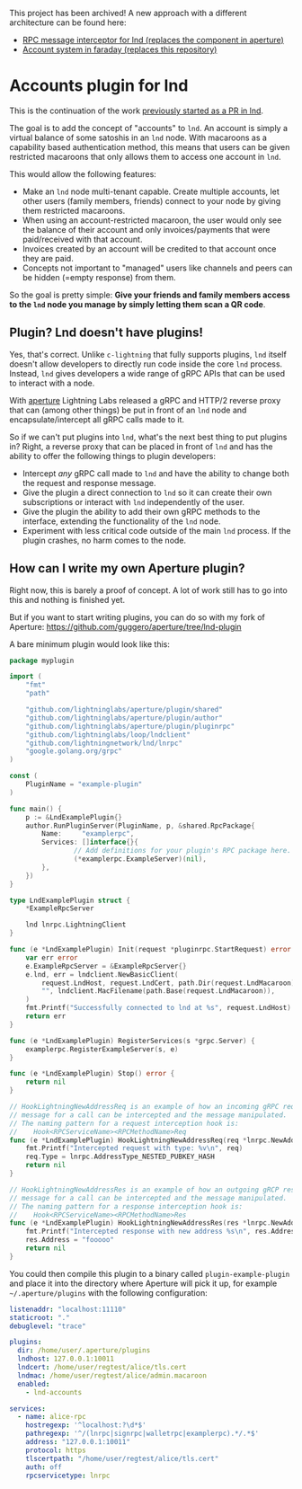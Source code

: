 This project has been archived!
A new approach with a different architecture can be found here:
 - [RPC message interceptor for lnd (replaces the component in aperture)](https://github.com/guggero/lnd/tree/macaroon-interceptor)
 - [Account system in faraday (replaces this repository)](https://github.com/guggero/faraday/tree/lnd-accounts)


# Accounts plugin for lnd

This is the continuation of the work [previously started as a PR in lnd](https://github.com/lightningnetwork/lnd/pull/2390).

The goal is to add the concept of "accounts" to `lnd`. An account is simply a
virtual balance of some satoshis in an `lnd` node. With macaroons as a
capability based authentication method, this means that users can be given
restricted macaroons that only allows them to access one account in `lnd`.

This would allow the following features:
 - Make an `lnd` node multi-tenant capable. Create multiple accounts, let other
   users (family members, friends) connect to your node by giving them
   restricted macaroons.
 - When using an account-restricted macaroon, the user would only see the
   balance of their account and only invoices/payments that were paid/received
   with that account.
 - Invoices created by an account will be credited to that account once they
   are paid.
 - Concepts not important to "managed" users like channels and peers can be
   hidden (=empty response) from them.

So the goal is pretty simple: **Give your friends and family members access to
the `lnd` node you manage by simply letting them scan a QR code**.

## Plugin? Lnd doesn't have plugins!

Yes, that's correct. Unlike `c-lightning` that fully supports plugins, `lnd`
itself doesn't allow developers to directly run code inside the core `lnd`
process. Instead, `lnd` gives developers a wide range of gRPC APIs that can be
used to interact with a node.

With [aperture](https://github.com/lightninglabs/aperture) Lightning Labs
released a gRPC and HTTP/2 reverse proxy that can (among other things) be put
in front of an `lnd` node and encapsulate/intercept all gRPC calls made to it.

So if we can't put plugins into `lnd`, what's the next best thing to put plugins
in? Right, a reverse proxy that can be placed in front of `lnd` and has the
ability to offer the following things to plugin developers:
 - Intercept _any_ gRPC call made to `lnd` and have the ability to change both
   the request and response message.
 - Give the plugin a direct connection to `lnd` so it can create their own
   subscriptions or interact with `lnd` independently of the user.
 - Give the plugin the ability to add their own gRPC methods to the interface,
   extending the functionality of the `lnd` node.
 - Experiment with less critical code outside of the main `lnd` process. If the
   plugin crashes, no harm comes to the node.

## How can I write my own Aperture plugin?

Right now, this is barely a proof of concept. A lot of work still has to go into
this and nothing is finished yet.

But if you want to start writing plugins, you can do so with my fork of Aperture:
https://github.com/guggero/aperture/tree/lnd-plugin

A bare minimum plugin would look like this:

```go
package myplugin

import (
	"fmt"
	"path"

	"github.com/lightninglabs/aperture/plugin/shared"
	"github.com/lightninglabs/aperture/plugin/author"
	"github.com/lightninglabs/aperture/plugin/pluginrpc"
	"github.com/lightninglabs/loop/lndclient"
	"github.com/lightningnetwork/lnd/lnrpc"
	"google.golang.org/grpc"
)

const (
	PluginName = "example-plugin"
)

func main() {
	p := &LndExamplePlugin{}
	author.RunPluginServer(PluginName, p, &shared.RpcPackage{
		Name:     "examplerpc",
		Services: []interface{}{
                // Add definitions for your plugin's RPC package here.
                (*examplerpc.ExampleServer)(nil),
        },
	})
}

type LndExamplePlugin struct {
	*ExampleRpcServer

	lnd lnrpc.LightningClient
}

func (e *LndExamplePlugin) Init(request *pluginrpc.StartRequest) error {
	var err error
	e.ExampleRpcServer = &ExampleRpcServer{}
	e.lnd, err = lndclient.NewBasicClient(
		request.LndHost, request.LndCert, path.Dir(request.LndMacaroon),
		"", lndclient.MacFilename(path.Base(request.LndMacaroon)),
	)
	fmt.Printf("Successfully connected to lnd at %s", request.LndHost)
	return err
}

func (e *LndExamplePlugin) RegisterServices(s *grpc.Server) {
	examplerpc.RegisterExampleServer(s, e)
}

func (e *LndExamplePlugin) Stop() error {
	return nil
}

// HookLightningNewAddressReq is an example of how an incoming gRPC request
// message for a call can be intercepted and the message manipulated.
// The naming pattern for a request interception hook is:
//    Hook<RPCServiceName><RPCMethodName>Req
func (e *LndExamplePlugin) HookLightningNewAddressReq(req *lnrpc.NewAddressRequest) error {
	fmt.Printf("Intercepted request with type: %v\n", req)
	req.Type = lnrpc.AddressType_NESTED_PUBKEY_HASH
	return nil
}

// HookLightningNewAddressRes is an example of how an outgoing gRCP response
// message for a call can be intercepted and the message manipulated.
// The naming pattern for a response interception hook is:
//    Hook<RPCServiceName><RPCMethodName>Res
func (e *LndExamplePlugin) HookLightningNewAddressRes(res *lnrpc.NewAddressResponse) error {
	fmt.Printf("Intercepted response with new address %s\n", res.Address)
	res.Address = "fooooo"
	return nil
}
```

You could then compile this plugin to a binary called `plugin-example-plugin`
and place it into the directory where Aperture will pick it up, for example
`~/.aperture/plugins` with the following configuration:

```yaml
listenaddr: "localhost:11110"
staticroot: "."
debuglevel: "trace"

plugins:
  dir: /home/user/.aperture/plugins
  lndhost: 127.0.0.1:10011
  lndcert: /home/user/regtest/alice/tls.cert
  lndmac: /home/user/regtest/alice/admin.macaroon
  enabled:
    - lnd-accounts

services:
  - name: alice-rpc
    hostregexp: '^localhost:?\d*$'
    pathregexp: '^/(lnrpc|signrpc|walletrpc|examplerpc).*/.*$'
    address: "127.0.0.1:10011"
    protocol: https
    tlscertpath: "/home/user/regtest/alice/tls.cert"
    auth: off
    rpcservicetype: lnrpc
```

